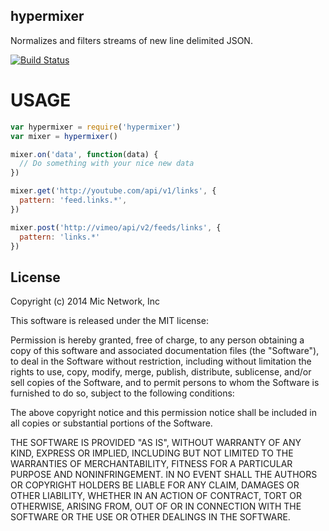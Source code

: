 hypermixer
----------

Normalizes and filters streams of new line delimited JSON.

[![Build Status](https://magnum.travis-ci.com/PolicyMic/hypermixer.svg?token=jEessZGjdtQ7bzV5hkxS&branch=master)](https://magnum.travis-ci.com/PolicyMic/hypermixer)

# USAGE

```js
var hypermixer = require('hypermixer')
var mixer = hypermixer()

mixer.on('data', function(data) {
  // Do something with your nice new data
})

mixer.get('http://youtube.com/api/v1/links', {
  pattern: 'feed.links.*',
})

mixer.post('http://vimeo/api/v2/feeds/links', {
  pattern: 'links.*'
})
```

## License

Copyright (c) 2014 Mic Network, Inc

This software is released under the MIT license:

Permission is hereby granted, free of charge, to any person obtaining a copy of this software and associated documentation files (the "Software"), to deal in the Software without restriction, including without limitation the rights to use, copy, modify, merge, publish, distribute, sublicense, and/or sell copies of the Software, and to permit persons to whom the Software is furnished to do so, subject to the following conditions:

The above copyright notice and this permission notice shall be included in all copies or substantial portions of the Software.

THE SOFTWARE IS PROVIDED "AS IS", WITHOUT WARRANTY OF ANY KIND, EXPRESS OR IMPLIED, INCLUDING BUT NOT LIMITED TO THE WARRANTIES OF MERCHANTABILITY, FITNESS FOR A PARTICULAR PURPOSE AND NONINFRINGEMENT. IN NO EVENT SHALL THE AUTHORS OR COPYRIGHT HOLDERS BE LIABLE FOR ANY CLAIM, DAMAGES OR OTHER LIABILITY, WHETHER IN AN ACTION OF CONTRACT, TORT OR OTHERWISE, ARISING FROM, OUT OF OR IN CONNECTION WITH THE SOFTWARE OR THE USE OR OTHER DEALINGS IN THE SOFTWARE.
